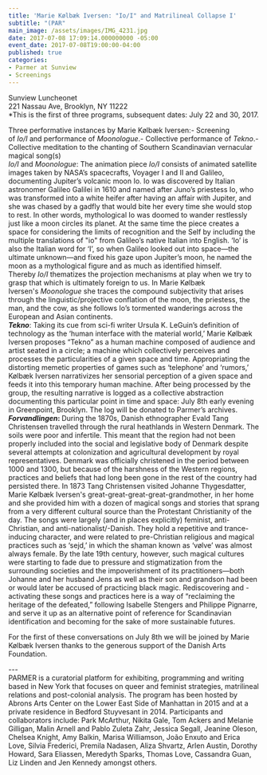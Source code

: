 ```yaml
---
title: 'Marie Kølbæk Iversen: "Io/I" and Matrilineal Collapse I'
subtitle: "(PAR"
main_image: /assets/images/IMG_4231.jpg
date: 2017-07-08 17:09:14.000000000 -05:00
event_date: 2017-07-08T19:00:00-04:00
published: true
categories:
- Parmer at Sunview
- Screenings
---
```


<p>Sunview Luncheonet<br />
221 Nassau Ave, Brooklyn, NY 11222<br />
*This is the first of three programs, subsequent dates: July 22 and 30, 2017.</p>
<p>Three performative instances by Marie Kølbæk Iversen:- Screening of <i>Io/I </i>and performance of <i>Moonologue</i>.- Collective performance of <i>Tekno</i>.- Collective meditation to the chanting of Southern Scandinavian vernacular magical song(s)<br />
<i>Io/I </i>and <i>Moonologue</i>: The animation piece <i>Io/I </i>consists of animated satellite images taken by NASA’s spacecrafts, Voyager I and II and Galileo, documenting Jupiter’s volcanic moon Io. Io was discovered by Italian astronomer Galileo Galilei in 1610 and named after Juno’s priestess Io, who was transformed into a white heifer after having an affair with Jupiter, and she was chased by a gadfly that would bite her every time she would stop to rest. In other words, mythological Io was doomed to wander restlessly just like a moon circles its planet. At the same time the piece creates a space for considering the limits of recognition and the Self by including the multiple translations of "io" from Galileo’s native Italian into English. ‘Io’ is also the Italian word for ‘I’, so when Galileo looked out into space—the ultimate unknown—and fixed his gaze upon Jupiter’s moon, he named the moon as a mythological figure and as much as identified himself. Thereby <i>Io/I </i>thematizes the projection mechanisms at play when we try to grasp that which is ultimately foreign to us. In Marie Kølbæk Iversen's <i>Moonologue</i> she traces the compound subjectivity that arises through the linguistic/projective conflation of the moon, the priestess, the man, and the cow, as she follows Io’s tormented wanderings across the European and Asian continents.<br />
<i><b>Tekno</b></i>: Taking its cue from sci-fi writer Ursula K. LeGuin’s definition of technology as the ‘human interface with the material world,’ Marie Kølbæk Iversen proposes “Tekno” as a human machine composed of audience and artist seated in a circle; a machine which collectively perceives and processes the particularities of a given space and time. Appropriating the distorting memetic properties of games such as ‘telephone’ and ‘rumors,’ Kølbæk Iversen narrativizes her sensorial perception of a given space and feeds it into this temporary human machine. After being processed by the group, the resulting narrative is logged as a collective abstraction documenting this particular point in time and space: July 8th early evening in Greenpoint, Brooklyn. The log will be donated to Parmer’s archives.<b><br />
</b><b><i>Forvandlingen</i>: </b>During the 1870s, Danish ethnographer Evald Tang Christensen travelled through the rural heathlands in Western Denmark. The soils were poor and infertile. This meant that the region had not been properly included into the social and legislative body of Denmark despite several attempts at colonization and agricultural development by royal representatives. Denmark was officially christened in the period between 1000 and 1300, but because of the harshness of the Western regions, practices and beliefs that had long been gone in the rest of the country had persisted there. In 1873 Tang Christensen visited Johanne Thygesdatter, Marie Kølbæk Iversen's great-great-great-great-grandmother, in her home and she provided him with a dozen of magical songs and stories that sprang from a very different cultural source than the Protestant Christianity of the day. The songs were largely (and in places explicitly) feminist, anti-Christian, and anti-nationalist/-Danish. They hold a repetitive and trance-inducing character, and were related to pre-Christian religious and magical practices such as ‘sejd,’ in which the shaman known as ‘vølve’ was almost always female. By the late 19th century, however, such magical cultures were starting to fade due to pressure and stigmatization from the surrounding societies and the impoverishment of its practitioners—both Johanne and her husband Jens as well as their son and grandson had been or would later be accused of practicing black magic. Rediscovering and -activating these songs and practices here is a way of “reclaiming the heritage of the defeated,” following Isabelle Stengers and Philippe Pignarre, and serve it up as an alternative point of reference for Scandinavian identification and becoming for the sake of more sustainable futures.</p>
<p>For the first of these conversations on July 8th we will be joined by Marie Kølbæk Iversen thanks to the generous support of the Danish Arts Foundation.</p>
<p>---<br />
PARMER is a curatorial platform for exhibiting, programming and writing based in New York that focuses on queer and feminist strategies, matrilineal relations and post-colonial analysis. The program has been hosted by Abrons Arts Center on the Lower East Side of Manhattan in 2015 and at a private residence in Bedford Stuyvesant in 2014. Participants and collaborators include: Park McArthur, Nikita Gale, Tom Ackers and Melanie Gilligan, Malin Arnell and Pablo Zuleta Zahr, Jessica Segall, Jeanine Oleson, Chelsea Knight, Amy Balkin, Marisa Williamson, João Enxuto and Erica Love, Silvia Frederici, Premila Nadasen, Aliza Shvartz, Arlen Austin, Dorothy Howard, Sara Eliassen, Meredyth Sparks, Thomas Love, Cassandra Guan, Liz Linden and Jen Kennedy amongst others.</p>
